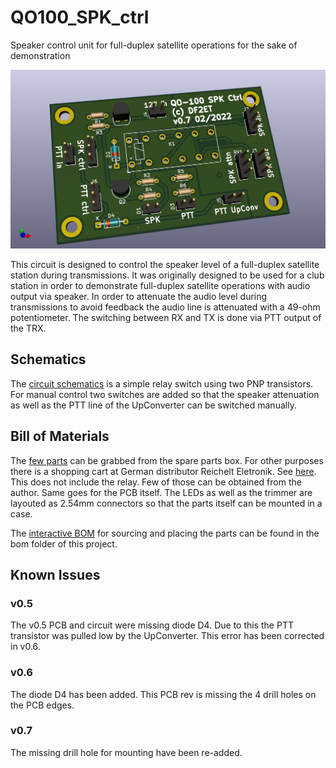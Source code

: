 # QO100_SPK_ctrl
Speaker control unit for full-duplex satellite operations for the sake of demonstration

![QO100_SPK_ctrl board](QO100_SPK_ctrl.png)

This circuit is designed to control the speaker level of a full-duplex satellite station during transmissions. It was originally designed to be used for a club station in order to demonstrate full-duplex satellite operations with audio output via speaker. In order to attenuate the audio level during transmissions to avoid feedback the audio line is attenuated with a 49-ohm potentiometer. The switching between RX and TX is done via PTT output of the TRX.

## Schematics

The [circuit schematics](QO100_SPK_ctrl.svg) is a simple relay switch using two PNP transistors. For manual control two switches are added so that the speaker attenuation as well as the PTT line of the UpConverter can be switched manually.

## Bill of Materials

The [few parts](QO100_SPK_ctrl.xlsx) can be grabbed from the spare parts box. For other purposes there is a shopping cart at German distributor Reichelt Eletronik. See [here](https://www.reichelt.de/my/1923061). This does not include the relay. Few of those can be obtained from the author. Same goes for the PCB itself. The LEDs as well as the trimmer are layouted as 2.54mm connectors so that the parts itself can be mounted in a case.

The [interactive BOM](https://www.df2et.de/QO100_SPK_ctrl/ibom.html) for sourcing and placing the parts can be found in the bom folder of this project.

## Known Issues

### v0.5
The v0.5 PCB and circuit were missing diode D4. Due to this the PTT transistor was pulled low by the UpConverter. This error has been corrected in v0.6.

### v0.6
The diode D4 has been added. This PCB rev is missing the 4 drill holes on the PCB edges.

### v0.7
The missing drill hole for mounting have been re-added.

